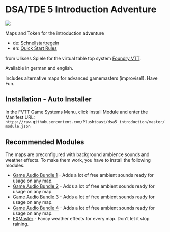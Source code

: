 # DSA/TDE 5 Introduction Adventure

![](https://repository-images.githubusercontent.com/329950316/2cde4f00-670b-11eb-8059-f100a823386d)

Maps and Token for the introduction adventure 
* de: [Schnellstartregeln](https://www.ulisses-spiele.de/assets/download/DSA-Schnellstartregeln.pdf) 
* en: [Quick Start Rules](https://www.ulisses-ebooks.de/product/154720/The-Dark-Eye--Quickstart-rules&language=en)

from Ulisses Spiele for the virtual table top system [Foundry VTT](https://foundryvtt.com/).

Available in german and english.

Includes alternative maps for advanced gamemasters (improvise!). Have Fun.

## Installation - Auto Installer
In the FVTT Game Systems Menu, click Install Module and enter the Manifest URL: `https://raw.githubusercontent.com/Plushtoast/dsa5_introduction/master/module.json`

## Recommended Modules
The maps are preconfigured with background ambience sounds and weather effects. To make them work, you have to install the following modules.
- [Game Audio Bundle 1](https://github.com/datdamnzotz/FoundryVTT-Game-Audio-Bundle-1) - Adds a lot of free ambient sounds ready for usage on any map.
- [Game Audio Bundle 2](https://github.com/datdamnzotz/FoundryVTT-Game-Audio-Bundle-2) - Adds a lot of free ambient sounds ready for usage on any map.
- [Game Audio Bundle 3](https://github.com/datdamnzotz/FoundryVTT-Game-Audio-Bundle-3) - Adds a lot of free ambient sounds ready for usage on any map.
- [Game Audio Bundle 4](https://github.com/datdamnzotz/FoundryVTT-Game-Audio-Bundle-4) - Adds a lot of free ambient sounds ready for usage on any map.
- [FXMaster](https://gitlab.com/mesfoliesludiques/foundryvtt-fxmaster) - Fancy weather effects for every map. Don't let it stop raining.

